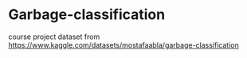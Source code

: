 # Garbage-classification
course project
dataset from https://www.kaggle.com/datasets/mostafaabla/garbage-classification
